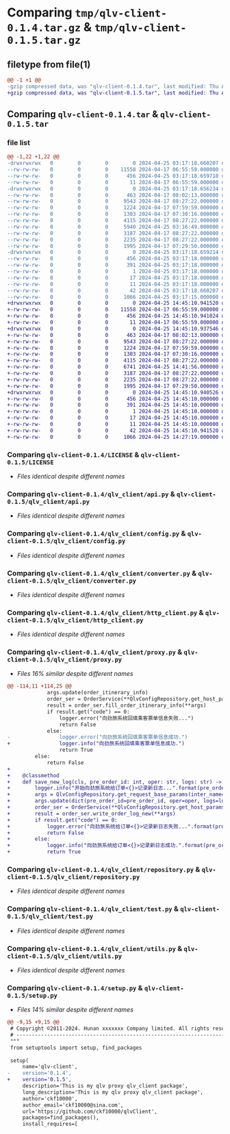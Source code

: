 # Comparing `tmp/qlv-client-0.1.4.tar.gz` & `tmp/qlv-client-0.1.5.tar.gz`

## filetype from file(1)

```diff
@@ -1 +1 @@
-gzip compressed data, was "qlv-client-0.1.4.tar", last modified: Thu Apr 25 03:17:18 2024, max compression
+gzip compressed data, was "qlv-client-0.1.5.tar", last modified: Thu Apr 25 14:45:10 2024, max compression
```

## Comparing `qlv-client-0.1.4.tar` & `qlv-client-0.1.5.tar`

### file list

```diff
@@ -1,22 +1,22 @@
-drwxrwxrwx   0        0        0        0 2024-04-25 03:17:18.660207 qlv-client-0.1.4/
--rw-rw-rw-   0        0        0    11558 2024-04-17 06:55:59.000000 qlv-client-0.1.4/LICENSE
--rw-rw-rw-   0        0        0      456 2024-04-25 03:17:18.659710 qlv-client-0.1.4/PKG-INFO
--rw-rw-rw-   0        0        0       11 2024-04-17 06:55:59.000000 qlv-client-0.1.4/README.md
-drwxrwxrwx   0        0        0        0 2024-04-25 03:17:18.656234 qlv-client-0.1.4/qlv_client/
--rw-rw-rw-   0        0        0      463 2024-04-17 08:02:13.000000 qlv-client-0.1.4/qlv_client/__init__.py
--rw-rw-rw-   0        0        0     9543 2024-04-17 08:27:22.000000 qlv-client-0.1.4/qlv_client/api.py
--rw-rw-rw-   0        0        0     1224 2024-04-17 07:59:59.000000 qlv-client-0.1.4/qlv_client/config.py
--rw-rw-rw-   0        0        0     1303 2024-04-17 07:30:16.000000 qlv-client-0.1.4/qlv_client/converter.py
--rw-rw-rw-   0        0        0     4115 2024-04-17 08:27:22.000000 qlv-client-0.1.4/qlv_client/http_client.py
--rw-rw-rw-   0        0        0     5940 2024-04-25 03:16:49.000000 qlv-client-0.1.4/qlv_client/proxy.py
--rw-rw-rw-   0        0        0     3187 2024-04-17 08:27:22.000000 qlv-client-0.1.4/qlv_client/repository.py
--rw-rw-rw-   0        0        0     2235 2024-04-17 08:27:22.000000 qlv-client-0.1.4/qlv_client/test.py
--rw-rw-rw-   0        0        0     1995 2024-04-17 07:29:50.000000 qlv-client-0.1.4/qlv_client/utils.py
-drwxrwxrwx   0        0        0        0 2024-04-25 03:17:18.659214 qlv-client-0.1.4/qlv_client.egg-info/
--rw-rw-rw-   0        0        0      456 2024-04-25 03:17:18.000000 qlv-client-0.1.4/qlv_client.egg-info/PKG-INFO
--rw-rw-rw-   0        0        0      391 2024-04-25 03:17:18.000000 qlv-client-0.1.4/qlv_client.egg-info/SOURCES.txt
--rw-rw-rw-   0        0        0        1 2024-04-25 03:17:18.000000 qlv-client-0.1.4/qlv_client.egg-info/dependency_links.txt
--rw-rw-rw-   0        0        0       17 2024-04-25 03:17:18.000000 qlv-client-0.1.4/qlv_client.egg-info/requires.txt
--rw-rw-rw-   0        0        0       11 2024-04-25 03:17:18.000000 qlv-client-0.1.4/qlv_client.egg-info/top_level.txt
--rw-rw-rw-   0        0        0       42 2024-04-25 03:17:18.660207 qlv-client-0.1.4/setup.cfg
--rw-rw-rw-   0        0        0     1066 2024-04-25 03:17:15.000000 qlv-client-0.1.4/setup.py
+drwxrwxrwx   0        0        0        0 2024-04-25 14:45:10.941520 qlv-client-0.1.5/
+-rw-rw-rw-   0        0        0    11558 2024-04-17 06:55:59.000000 qlv-client-0.1.5/LICENSE
+-rw-rw-rw-   0        0        0      456 2024-04-25 14:45:10.941024 qlv-client-0.1.5/PKG-INFO
+-rw-rw-rw-   0        0        0       11 2024-04-17 06:55:59.000000 qlv-client-0.1.5/README.md
+drwxrwxrwx   0        0        0        0 2024-04-25 14:45:10.937546 qlv-client-0.1.5/qlv_client/
+-rw-rw-rw-   0        0        0      463 2024-04-17 08:02:13.000000 qlv-client-0.1.5/qlv_client/__init__.py
+-rw-rw-rw-   0        0        0     9543 2024-04-17 08:27:22.000000 qlv-client-0.1.5/qlv_client/api.py
+-rw-rw-rw-   0        0        0     1224 2024-04-17 07:59:59.000000 qlv-client-0.1.5/qlv_client/config.py
+-rw-rw-rw-   0        0        0     1303 2024-04-17 07:30:16.000000 qlv-client-0.1.5/qlv_client/converter.py
+-rw-rw-rw-   0        0        0     4115 2024-04-17 08:27:22.000000 qlv-client-0.1.5/qlv_client/http_client.py
+-rw-rw-rw-   0        0        0     6741 2024-04-25 14:41:56.000000 qlv-client-0.1.5/qlv_client/proxy.py
+-rw-rw-rw-   0        0        0     3187 2024-04-17 08:27:22.000000 qlv-client-0.1.5/qlv_client/repository.py
+-rw-rw-rw-   0        0        0     2235 2024-04-17 08:27:22.000000 qlv-client-0.1.5/qlv_client/test.py
+-rw-rw-rw-   0        0        0     1995 2024-04-17 07:29:50.000000 qlv-client-0.1.5/qlv_client/utils.py
+drwxrwxrwx   0        0        0        0 2024-04-25 14:45:10.940526 qlv-client-0.1.5/qlv_client.egg-info/
+-rw-rw-rw-   0        0        0      456 2024-04-25 14:45:10.000000 qlv-client-0.1.5/qlv_client.egg-info/PKG-INFO
+-rw-rw-rw-   0        0        0      391 2024-04-25 14:45:10.000000 qlv-client-0.1.5/qlv_client.egg-info/SOURCES.txt
+-rw-rw-rw-   0        0        0        1 2024-04-25 14:45:10.000000 qlv-client-0.1.5/qlv_client.egg-info/dependency_links.txt
+-rw-rw-rw-   0        0        0       17 2024-04-25 14:45:10.000000 qlv-client-0.1.5/qlv_client.egg-info/requires.txt
+-rw-rw-rw-   0        0        0       11 2024-04-25 14:45:10.000000 qlv-client-0.1.5/qlv_client.egg-info/top_level.txt
+-rw-rw-rw-   0        0        0       42 2024-04-25 14:45:10.941520 qlv-client-0.1.5/setup.cfg
+-rw-rw-rw-   0        0        0     1066 2024-04-25 14:27:19.000000 qlv-client-0.1.5/setup.py
```

### Comparing `qlv-client-0.1.4/LICENSE` & `qlv-client-0.1.5/LICENSE`

 * *Files identical despite different names*

### Comparing `qlv-client-0.1.4/qlv_client/api.py` & `qlv-client-0.1.5/qlv_client/api.py`

 * *Files identical despite different names*

### Comparing `qlv-client-0.1.4/qlv_client/config.py` & `qlv-client-0.1.5/qlv_client/config.py`

 * *Files identical despite different names*

### Comparing `qlv-client-0.1.4/qlv_client/converter.py` & `qlv-client-0.1.5/qlv_client/converter.py`

 * *Files identical despite different names*

### Comparing `qlv-client-0.1.4/qlv_client/http_client.py` & `qlv-client-0.1.5/qlv_client/http_client.py`

 * *Files identical despite different names*

### Comparing `qlv-client-0.1.4/qlv_client/proxy.py` & `qlv-client-0.1.5/qlv_client/proxy.py`

 * *Files 16% similar despite different names*

```diff
@@ -114,11 +114,25 @@
             args.update(order_itinerary_info)
             order_ser = OrderService(**QlvConfigRepository.get_host_params())
             result = order_ser.fill_order_itinerary_info(**args)
             if result.get("code") == 0:
                 logger.error("向劲旅系统回填乘客票单信息失败...")
                 return False
             else:
-                logger.error("向劲旅系统回填乘客票单信息成功.")
+                logger.info("向劲旅系统回填乘客票单信息成功.")
                 return True
         else:
             return False
+
+    @classmethod
+    def save_new_log(cls, pre_order_id: int, oper: str, logs: str) -> bool:
+        logger.info("开始向劲旅系统给订单<{}>记录新日志...".format(pre_order_id))
+        args = QlvConfigRepository.get_request_base_params(inter_name="write_order_log_new")
+        args.update(dict(pre_order_id=pre_order_id, oper=oper, logs=logs))
+        order_ser = OrderService(**QlvConfigRepository.get_host_params())
+        result = order_ser.write_order_log_new(**args)
+        if result.get("code") == 0:
+            logger.error("向劲旅系统给订单<{}>记录新日志失败...".format(pre_order_id))
+            return False
+        else:
+            logger.info("向劲旅系统给订单<{}>记录新日志成功.".format(pre_order_id))
+            return True
```

### Comparing `qlv-client-0.1.4/qlv_client/repository.py` & `qlv-client-0.1.5/qlv_client/repository.py`

 * *Files identical despite different names*

### Comparing `qlv-client-0.1.4/qlv_client/test.py` & `qlv-client-0.1.5/qlv_client/test.py`

 * *Files identical despite different names*

### Comparing `qlv-client-0.1.4/qlv_client/utils.py` & `qlv-client-0.1.5/qlv_client/utils.py`

 * *Files identical despite different names*

### Comparing `qlv-client-0.1.4/setup.py` & `qlv-client-0.1.5/setup.py`

 * *Files 14% similar despite different names*

```diff
@@ -9,15 +9,15 @@
 # Copyright ©2011-2024. Hunan xxxxxxx Company limited. All rights reserved.
 # ---------------------------------------------------------------------------------------------------------
 """
 from setuptools import setup, find_packages
 
 setup(
     name='qlv-client',
-    version='0.1.4',
+    version='0.1.5',
     description='This is my qlv proxy qlv_client package',
     long_description='This is my qlv proxy qlv_client package',
     author='ckf10000',
     author_email='ckf10000@sina.com',
     url='https://github.com/ckf10000/qlvClient',
     packages=find_packages(),
     install_requires=[
```

